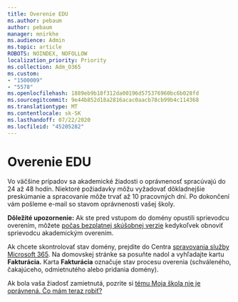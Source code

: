 ```yaml
---
title: Overenie EDU
ms.author: pebaum
author: pebaum
manager: mnirkhe
ms.audience: Admin
ms.topic: article
ROBOTS: NOINDEX, NOFOLLOW
localization_priority: Priority
ms.collection: Adm_O365
ms.custom:
- "1500009"
- "5578"
ms.openlocfilehash: 1889eb9b18f312da00196d575376960bc6b028fd
ms.sourcegitcommit: 9e44b852d18a2816acac0aacb78cb99b4c114368
ms.translationtype: MT
ms.contentlocale: sk-SK
ms.lasthandoff: 07/22/2020
ms.locfileid: "45205282"
---
```

# <a name="edu-verification"></a>Overenie EDU

Vo väčšine prípadov sa akademické žiadosti o oprávnenosť spracúvajú do 24 až 48 hodín. Niektoré požiadavky môžu vyžadovať dôkladnejšie preskúmanie a spracovanie môže trvať až 10 pracovných dní. Po dokončení vám pošleme e-mail so stavom oprávnenosti vašej školy.

**Dôležité upozornenie:** Ak ste pred vstupom do domény opustili sprievodcu overením, môžete [počas bezplatnej skúšobnej verzie](https://go.microsoft.com/fwlink/p/?linkid=2135255) kedykoľvek obnoviť sprievodcu akademickým overením.

Ak chcete skontrolovať stav domény, prejdite do Centra [spravovania služby Microsoft 365](https://go.microsoft.com/fwlink/p/?linkid=2024339). Na domovskej stránke sa posuňte nadol a vyhľadajte kartu **Fakturácia.** Karta **Fakturácia** označuje stav procesu overenia (schváleného, čakajúceho, odmietnutého alebo pridania domény).

Ak bola vaša žiadosť zamietnutá, pozrite si [tému Moja škola nie je oprávnená. Čo mám teraz robiť?](https://docs.microsoft.com/microsoft-365/commerce/subscriptions/verify-academic-eligibility#my-school-isnt-eligible-what-do-i-do-now)
